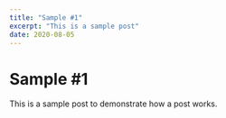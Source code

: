 ```yaml
---
title: "Sample #1"
excerpt: "This is a sample post"
date: 2020-08-05
---
```


# Sample #1

This is a sample post to demonstrate how a post works.